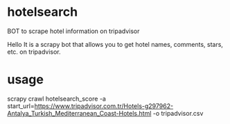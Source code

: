 # hotelsearch
BOT to scrape hotel information on tripadvisor

Hello
  It is a scrapy bot that allows you to get hotel names, comments, stars, etc. on tripadvisor.
  
# usage
scrapy crawl hotelsearch_score -a start_url=https://www.tripadvisor.com.tr/Hotels-g297962-Antalya_Turkish_Mediterranean_Coast-Hotels.html -o tripadvisor.csv

